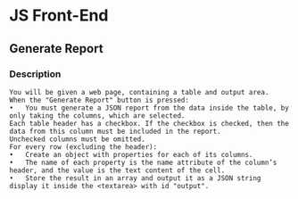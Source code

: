 # JS Front-End

## Generate Report

### Description
    You will be given a web page, containing a table and output area. 
    When the "Generate Report" button is pressed:
    •	You must generate a JSON report from the data inside the table, by only taking the columns, which are selected.
    Each table header has a checkbox. If the checkbox is checked, then the data from this column must be included in the report. 
    Unchecked columns must be omitted. 
    For every row (excluding the header):
    •	Create an object with properties for each of its columns.
    •	The name of each property is the name attribute of the column’s header, and the value is the text content of the cell.
    •	Store the result in an array and output it as a JSON string display it inside the <textarea> with id "output". 

